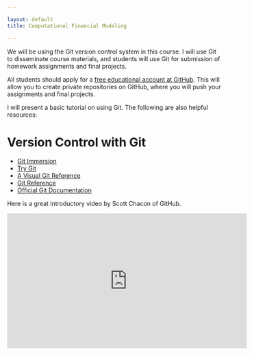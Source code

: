 ```yaml
---

layout: default
title: Computational Financial Modeling 

---
```


We will be using the Git version control system in this course. I will use Git to disseminate course materials, and students will use Git for submission of homework assignments and final projects.

All students should apply for a [free educational account at GitHub](https://education.github.com/discount_requests/new). This will allow you to create private repositories on GitHub, where you will push your assignments and final projects.

I will present a basic tutorial on using Git. The following are also helpful resources:

# Version Control with Git

* [Git Immersion](http://gitimmersion.com)
* [Try Git](http://try.github.io//levels/1/challenges/1)
* [A Visual Git Reference](http://marklodato.github.io/visual-git-guide/index-en.html)
* [Git Reference](http://gitref.org)
* [Official Git Documentation](http://git-scm.com/docs)

Here is a great introductory video by Scott Chacon of GitHub.

<iframe width="560" height="315" src="https://www.youtube.com/embed/ZDR433b0HJY" frameborder="0" allowfullscreen></iframe>
